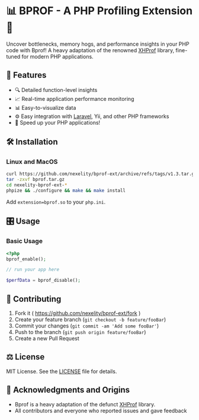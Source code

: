 # 📊 BPROF - A PHP Profiling Extension 🚀

Uncover bottlenecks, memory hogs, and performance insights in your PHP code with Bprof! A heavy adaptation of the renowned [XHProf](https://github.com/phacility/xhprof) library, fine-tuned for modern PHP applications.

## 🌟 Features

- 🔍 Detailed function-level insights
- 📈 Real-time application performance monitoring
- 📊 Easy-to-visualize data
- ⚙️ Easy integration with [Laravel](https://github.com/nexelity/bprof-laravel/), Yii, and other PHP frameworks
- 🚀 Speed up your PHP applications!

## 🛠 Installation

### Linux and MacOS

```bash
curl https://github.com/nexelity/bprof-ext/archive/refs/tags/v1.3.tar.gz --silent --output bprof.tar.gz
tar -zxvf bprof.tar.gz
cd nexelity-bprof-ext-*
phpize && ./configure && make && make install
```

Add `extension=bprof.so` to your `php.ini`.

## 🎛 Usage

### Basic Usage

```php
<?php
bprof_enable();

// run your app here

$perfData = bprof_disable();
```

## 🤝 Contributing

1. Fork it ( https://github.com/nexelity/bprof-ext/fork )
2. Create your feature branch (`git checkout -b feature/fooBar`)
3. Commit your changes (`git commit -am 'Add some fooBar'`)
4. Push to the branch (`git push origin feature/fooBar`)
5. Create a new Pull Request

## ⚖️ License

MIT License. See the [LICENSE](LICENSE) file for details.

## 🙏 Acknowledgments and Origins

- Bprof is a heavy adaptation of the defunct [XHProf](https://github.com/phacility/xhprof) library.
- All contributors and everyone who reported issues and gave feedback
